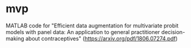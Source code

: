 # mvp
MATLAB code for "Efficient data augmentation for multivariate probit models with panel data: An application to general practitioner decision-making about contraceptives" (https://arxiv.org/pdf/1806.07274.pdf)
